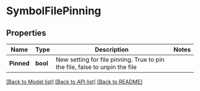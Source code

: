 # SymbolFilePinning

## Properties

Name | Type | Description | Notes
------------ | ------------- | ------------- | -------------
**Pinned** | **bool** | New setting for file pinning. True to pin the file, false to unpin the file | 

[[Back to Model list]](../README.md#documentation-for-models) [[Back to API list]](../README.md#documentation-for-api-endpoints) [[Back to README]](../README.md)


